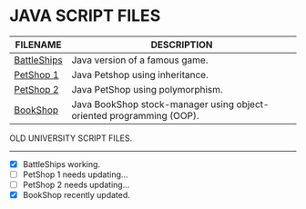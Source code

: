 # JAVA SCRIPT FILES

| FILENAME       | DESCRIPTION |
|----------------|-------------|
| [BattleShips](https://github.com/BroadbentT/Battleships) | Java version of a famous game.|
| [PetShop 1](https://github.com/BroadbentT/Petshop-1) | Java Petshop using inheritance. |
| [PetShop 2](https://github.com/BroadbentT/Petshop-2) |Java PetShop using polymorphism.|
| [BookShop](https://github.com/BroadbentT/Bookshop)| Java BookShop stock-manager using object-oriented programming (OOP). |

OLD UNIVERSITY SCRIPT FILES.
****************************
- [x] BattleShips working.
- [ ] PetShop 1 needs updating...
- [ ] PetShop 2 needs updating...
- [x] BookShop recently updated.
